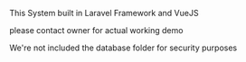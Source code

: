 This System built in Laravel Framework and VueJS

please contact owner for actual working demo

We're not included the database folder for security purposes



